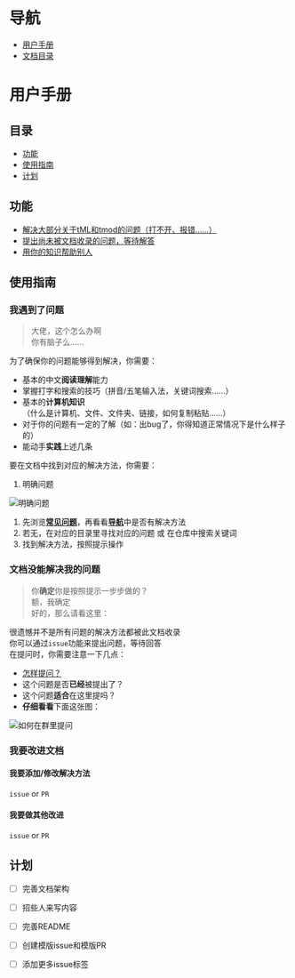 # 导航

- [用户手册](#用户手册)
- [文档目录][Redirection]

# 用户手册

## 目录
- [功能](#功能)
- [使用指南](#使用指南)
- [计划](#计划)

## 功能

- [解决大部分关于tML和tmod的问题（打不开、报错……）](#我遇到了问题)
- [提出尚未被文档收录的问题，等待解答](#文档没能解决我的问题)
- [用你的知识帮助别人](#我要改进文档)

## 使用指南

### 我遇到了问题

>大佬，这个怎么办啊  
>你有脑子么……

为了确保你的问题能够得到解决，你需要：

- 基本的中文**阅读理解**能力
- 掌握打字和搜索的技巧（拼音/五笔输入法，关键词搜索……）
- 基本的**计算机知识**（什么是计算机、文件、文件夹、链接，如何复制粘贴……）
- 对于你的问题有一定的了解（如：出bug了，你得知道正常情况下是什么样子的）
- 能动手**实践**上述几条

要在文档中找到对应的解决方法，你需要：

1. 明确问题

![明确问题][HowToDetermineIssues]

1. 先浏览[**常见问题**][FAQs]，再看看[**导航**][Redirection]中是否有解决方法
2. 若无，在对应的目录里寻找对应的问题 或 在仓库中搜索关键词
3. 找到解决方法，按照提示操作

### 文档没能解决我的问题

>你**确定**你是按照提示一步步做的？  
>额，我确定  
>好的，那么请看这里：

很遗憾并不是所有问题的解决方法都被此文档收录  
你可以通过`issue`功能来提出问题，等待回答  
在提问时，你需要注意一下几点：

- [怎样提问？][HTAQTSW]
- 这个问题是否**已经**被提出了？
- 这个问题**适合**在这里提吗？
- **仔细看看**下面这张图：

![如何在群里提问][AQIGC]

### 我要改进文档

#### 我要添加/修改解决方法

`issue` or `PR`

#### 我要做其他改进

`issue` or `PR`

## 计划

- [ ] 完善文档架构
- [ ] 招些人来写内容
- [ ] 完善README
- [ ] 创建模版issue和模版PR
- [ ] 添加更多issue标签


[UsersManual]: https://github.com/lyc-Lacewing/tMLAllInOne/blob/master/README.md#%E7%94%A8%E6%88%B7%E6%89%8B%E5%86%8C
[FAQs]: https://github.com/lyc-Lacewing/tMLAllInOne/blob/master/IssuesAndSolutions/FAQs.md
[Redirection]: https://github.com/lyc-Lacewing/tMLAllInOne/blob/master/Redirection.md
[HowToDetermineIssues]: GeneralAssets/HowToDetermineIssues_cn.png
[HTAQTSW]: https://github.com/ryanhanwu/How-To-Ask-Questions-The-Smart-Way/blob/main/README-zh_CN.md
[AQIGC]: GeneralAssets/AskQuestionsInQroupChats_cn.jpg
